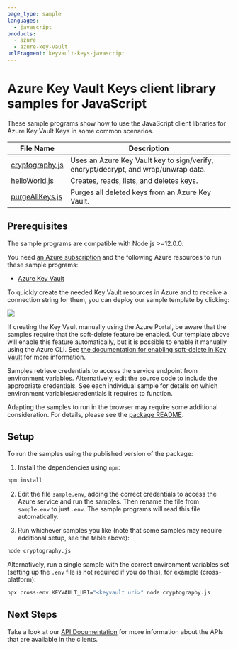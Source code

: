 ```yaml
---
page_type: sample
languages:
  - javascript
products:
  - azure
  - azure-key-vault
urlFragment: keyvault-keys-javascript
---
```


# Azure Key Vault Keys client library samples for JavaScript

These sample programs show how to use the JavaScript client libraries for Azure Key Vault Keys in some common scenarios.

| **File Name**                   | **Description**                                                                    |
| ------------------------------- | ---------------------------------------------------------------------------------- |
| [cryptography.js][cryptography] | Uses an Azure Key Vault key to sign/verify, encrypt/decrypt, and wrap/unwrap data. |
| [helloWorld.js][helloworld]     | Creates, reads, lists, and deletes keys.                                           |
| [purgeAllKeys.js][purgeallkeys] | Purges all deleted keys from an Azure Key Vault.                                   |

## Prerequisites

The sample programs are compatible with Node.js >=12.0.0.

You need [an Azure subscription][freesub] and the following Azure resources to run these sample programs:

- [Azure Key Vault][createinstance_azurekeyvault]

To quickly create the needed Key Vault resources in Azure and to receive a connection string for them, you can deploy our sample template by clicking:

[![](http://azuredeploy.net/deploybutton.png)](https://portal.azure.com/#create/Microsoft.Template/uri/https%3A%2F%2Fraw.githubusercontent.com%2FAzure%2Fazure-sdk-for-js%2Fmaster%2Fsdk%2Fkeyvault%2Ftest-resources.json)

If creating the Key Vault manually using the Azure Portal, be aware that the samples require that the soft-delete feature be enabled. Our template above will enable this feature automatically, but it is possible to enable it manually using the Azure CLI. See [the documentation for enabling soft-delete in Key Vault](https://docs.microsoft.com/azure/key-vault/key-vault-soft-delete-cli) for more information.

Samples retrieve credentials to access the service endpoint from environment variables. Alternatively, edit the source code to include the appropriate credentials. See each individual sample for details on which environment variables/credentials it requires to function.

Adapting the samples to run in the browser may require some additional consideration. For details, please see the [package README][package].

## Setup

To run the samples using the published version of the package:

1. Install the dependencies using `npm`:

```bash
npm install
```

2. Edit the file `sample.env`, adding the correct credentials to access the Azure service and run the samples. Then rename the file from `sample.env` to just `.env`. The sample programs will read this file automatically.

3. Run whichever samples you like (note that some samples may require additional setup, see the table above):

```bash
node cryptography.js
```

Alternatively, run a single sample with the correct environment variables set (setting up the `.env` file is not required if you do this), for example (cross-platform):

```bash
npx cross-env KEYVAULT_URI="<keyvault uri>" node cryptography.js
```

## Next Steps

Take a look at our [API Documentation][apiref] for more information about the APIs that are available in the clients.

[cryptography]: https://github.com/Azure/azure-sdk-for-js/blob/main/sdk/keyvault/keyvault-keys/samples/v4/javascript/cryptography.js
[helloworld]: https://github.com/Azure/azure-sdk-for-js/blob/main/sdk/keyvault/keyvault-keys/samples/v4/javascript/helloWorld.js
[purgeallkeys]: https://github.com/Azure/azure-sdk-for-js/blob/main/sdk/keyvault/keyvault-keys/samples/v4/javascript/purgeAllKeys.js
[apiref]: https://docs.microsoft.com/javascript/api/@azure/keyvault-keys
[freesub]: https://azure.microsoft.com/free/
[createinstance_azurekeyvault]: https://docs.microsoft.com/azure/key-vault/quick-create-portal
[package]: https://github.com/Azure/azure-sdk-for-js/tree/main/sdk/keyvault/keyvault-keys/README.md
